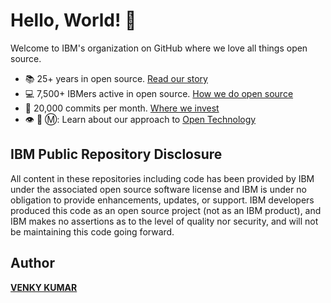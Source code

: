 # Hello, World! :wave:

Welcome to IBM's organization on GitHub where we love all things open source.

* :books: 25+ years in open source. [Read our story](https://www.ibm.com/opensource/story/)
* :computer: 7,500+ IBMers active in open source. [How we do open source](https://www.ibm.com/opensource/enterprise/)
* :office: 20,000 commits per month. [Where we invest](https://www.ibm.com/opensource/community-involvement/)
* 👁️ 🐝 Ⓜ️: Learn about our approach to [Open Technology](https://developer.ibm.com/articles/cl-open-architecture-update/)

## IBM Public Repository Disclosure 
All content in these repositories including code has been provided by IBM under the associated open source software license and IBM is under no obligation to provide enhancements, updates, or support. IBM developers produced this code as an open source project (not as an IBM product), and IBM makes no assertions as to the level of quality nor security, and will not be maintaining this code going forward.

## Author
**[VENKY KUMAR](https://github.com/BoddepallyVenkatesh06)**
